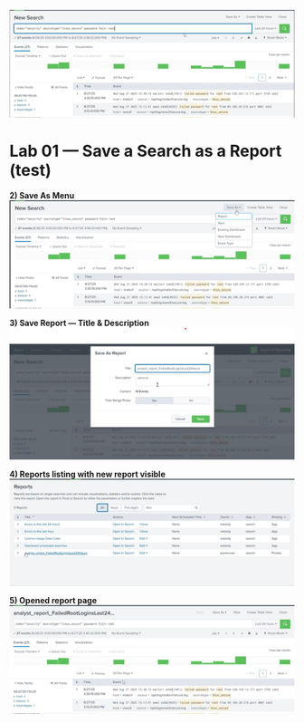 ![Search executed](media/Search%20executed.png)
# Lab 01 — Save a Search as a Report (test)

**2) Save As Menu**  
![Save As Menu](media/Save%20As%20Menu.png)

**3) Save Report — Title & Description**  
![Save Report — Title & Description](media/Save%20Report%20dialog%20-%20Title%20%26%20Description.png)

**4) Reports listing with new report visible**  
![Reports listing with new report visible](media/Reports%20listing%20with%20new%20report%20visible.png)

**5) Opened report page**  
![Opened report page](media/Opened%20report%20page.png)
